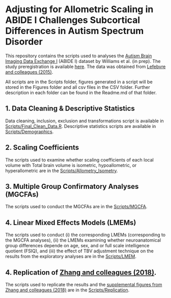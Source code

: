 # Adjusting for Allometric Scaling in ABIDE I Challenges Subcortical Differences in Autism Spectrum Disorder

This repository contains the scripts used to analyses the [Autism Brain Imaging Data Exchange I](http://fcon_1000.projects.nitrc.org/indi/abide/abide_I.html) (ABIDE I) dataset by Williams et al. (in prep). The study preregistration is available [here](https://osf.io/6bjcg). The data was obtained from [Lefebvre and colleagues (2015)](https://www.sciencedirect.com/science/article/pii/S0006322315001018?via%3Dihub). 

All scripts are in the Scripts folder, figures generated in a script will be stored in the Figures folder and all csv files in the CSV folder. Further description in each folder can be found in the Readme.md of that folder. 

## 1. Data Cleaning & Descriptive Statistics 
Data cleaning, inclusion, exclusion and transformations script is available in [Scripts/Final_Clean_Data.R](https://github.com/Camzcamz/Subcortical-Allometry-in-Autism/blob/master/Scripts/Final_Clean_Data.R).
Descriptive statistics scripts are available in [Scripts/Demographics](https://github.com/Camzcamz/Subcortical-Allometry-in-Autism/tree/master/Scripts/Demographics).

## 2. Scaling Coefficients
The scripts used to examine whether scaling coefficients of each local volume with Total brain volume is isometric, hypoallometric, or hyperallometric are in the [Scripts/Allometry_Isometry](https://github.com/Camzcamz/Subcortical-Allometry-in-Autism/tree/master/Scripts/Allometry_Isometry). 

## 3. Multiple Group Confirmatory Analyses (MGCFAs) 
The scripts used to conduct the MGCFAs are in the [Scripts/MGCFA](https://github.com/Camzcamz/Subcortical-Allometry-in-Autism/tree/master/Scripts/MGCFA). 

## 4. Linear Mixed Effects Models (LMEMs) 
The scripts used to conduct (i) the corresponding LMEMs (corresponding to the MGCFA analyses), (ii) the LMEMs examining whether neuroanatomical group differences depende on age, sex, and or full scale intelligence quotient (FSIQ), and (iii) the effect of TBV adjustment technique on the results from the exploratory analyses are in the [Scripts/LMEM](https://github.com/Camzcamz/Subcortical-Allometry-in-Autism/tree/master/Scripts/LMEMs). 

## 4. Replication of [Zhang and colleagues (2018)](https://www.cambridge.org/core/journals/psychological-medicine/article/revisiting-subcortical-brain-volume-correlates-of-autism-in-the-abide-dataset-effects-of-age-and-sex/CB66FFA7347DBE59C446BA66B1BA1A66).
The scripts used to replicate the results and the [supplemental figures from Zhang and colleagues (2018)](https://www.cambridge.org/core/journals/psychological-medicine/article/revisiting-subcortical-brain-volume-correlates-of-autism-in-the-abide-dataset-effects-of-age-and-sex/CB66FFA7347DBE59C446BA66B1BA1A66#fndtn-supplementary-materials) are in the [Scripts/Replication](https://github.com/Camzcamz/Subcortical-Allometry-in-Autism/tree/master/Scripts/Replication).
